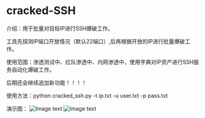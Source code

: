 # cracked-SSH

介绍：用于批量对目标IP进行SSH爆破工作。

工具先探测IP端口开放情况（默认22端口）,后再根据开放的IP进行批量爆破工作。

使用范围：渗透测试中、红队渗透中、内网渗透中，使用字典对IP资产进行SSH服务自动化爆破工作。

后期还会继续追加新功能！！！！

使用方法：python cracked_ssh.py -t ip.txt -u user.txt -p pass.txt

演示图：
![Image text](https://github.com/d3ckx1/cracked-SSH/blob/main/截屏2021-01-19%20下午2.15.20.png)
![Image text](https://github.com/d3ckx1/cracked-SSH/blob/main/WechatIMG4647.jpeg)

